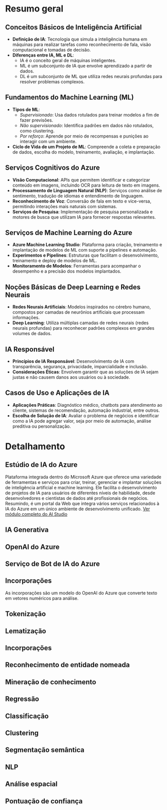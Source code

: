 # Resumo geral
## Conceitos Básicos de Inteligência Artificial
- **Definição de IA**: Tecnologia que simula a inteligência humana em máquinas para realizar tarefas como reconhecimento de fala, visão computacional e tomadas de decisão.
- **Diferenças entre IA, ML e DL**: 
  - IA é o conceito geral de máquinas inteligentes.
  - ML é um subconjunto de IA que envolve aprendizado a partir de dados.
  - DL é um subconjunto de ML que utiliza redes neurais profundas para resolver problemas complexos.

## Fundamentos do Machine Learning (ML)
- **Tipos de ML**:
  - *Supervisionado*: Usa dados rotulados para treinar modelos a fim de fazer previsões.
  - *Não supervisionado*: Identifica padrões em dados não rotulados, como clustering.
  - *Por reforço*: Aprende por meio de recompensas e punições ao interagir com um ambiente.
- **Ciclo de Vida de um Projeto de ML**: Compreende a coleta e preparação de dados, escolha do modelo, treinamento, avaliação, e implantação.

## Serviços Cognitivos do Azure
- **Visão Computacional**: APIs que permitem identificar e categorizar conteúdo em imagens, incluindo OCR para leitura de texto em imagens.
- **Processamento de Linguagem Natural (NLP)**: Serviços como análise de sentimento, tradução de idiomas e entendimento de linguagem.
- **Reconhecimento de Voz**: Conversão de fala em texto e vice-versa, permitindo interações mais naturais com sistemas.
- **Serviços de Pesquisa**: Implementação de pesquisa personalizada e motores de busca que utilizam IA para fornecer respostas relevantes.

## Serviços de Machine Learning do Azure
- **Azure Machine Learning Studio**: Plataforma para criação, treinamento e implantação de modelos de ML com suporte a pipelines e automação.
- **Experimentos e Pipelines**: Estruturas que facilitam o desenvolvimento, treinamento e deploy de modelos de ML.
- **Monitoramento de Modelos**: Ferramentas para acompanhar o desempenho e a precisão dos modelos implantados.

## Noções Básicas de Deep Learning e Redes Neurais
- **Redes Neurais Artificiais**: Modelos inspirados no cérebro humano, compostos por camadas de neurônios artificiais que processam informações.
- **Deep Learning**: Utiliza múltiplas camadas de redes neurais (redes neurais profundas) para reconhecer padrões complexos em grandes volumes de dados.

## IA Responsável
- **Princípios de IA Responsável**: Desenvolvimento de IA com transparência, segurança, privacidade, imparcialidade e inclusão.
- **Considerações Éticas**: Envolvem garantir que as soluções de IA sejam justas e não causem danos aos usuários ou à sociedade.

## Casos de Uso e Aplicações de IA
- **Aplicações Práticas**: Diagnóstico médico, chatbots para atendimento ao cliente, sistemas de recomendação, automação industrial, entre outros.
- **Escolha de Solução de IA**: Avaliar o problema de negócios e identificar como a IA pode agregar valor, seja por meio de automação, análise preditiva ou personalização.


# Detalhamento

## Estúdio de IA do Azure
Plataforma integrada dentro do Microsoft Azure que oferece uma variedade de ferramentas e serviços para criar, treinar, gerenciar e implantar soluções de inteligência artificial e machine learning. Ele facilita o desenvolvimento de projetos de IA para usuários de diferentes níveis de habilidade, desde desenvolvedores e cientistas de dados até profissionais de negócios.
Resumindo, é um portal da Web que integra vários serviços relacionados à IA do Azure em um único ambiente de desenvolvimento unificado. [Ver módulo completo do AI Studio](https://learn.microsoft.com/pt-br/training/modules/introduction-to-azure-ai-studio/1-introduction)

## IA Generativa

## OpenAI do Azure

## Serviço de Bot de IA do Azure

## Incorporações
As incorporações são um modelo do OpenAI do Azure que converte texto em vetores numéricos para análise.

## Tokenização

## Lematização

## Incorporações

## Reconhecimento de entidade nomeada

## Mineração de conhecimento

## Regressão

## Classificação

## Clustering

## Segmentação semântica

## NLP

## Análise espacial

## Pontuação de confiança
